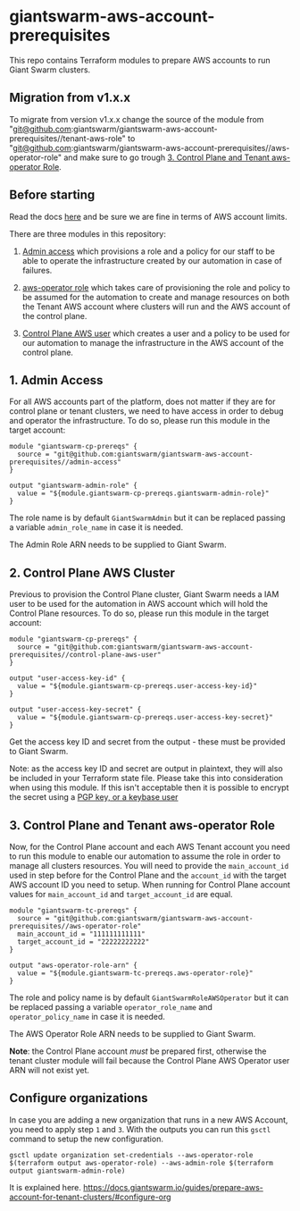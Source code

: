 # giantswarm-aws-account-prerequisites
This repo contains Terraform modules to prepare AWS accounts to run Giant Swarm clusters.

## Migration from v1.x.x

To migrate from version v1.x.x change the source of the module from "git@github.com:giantswarm/giantswarm-aws-account-prerequisites//tenant-aws-role" to "git@github.com:giantswarm/giantswarm-aws-account-prerequisites//aws-operator-role" and make sure to go trough [3. Control Plane and Tenant aws-operator Role](#3-control-plane-and-tenant-aws-operator-role).

## Before starting

Read the docs [here](https://docs.giantswarm.io/guides/prepare-aws-account-for-tenant-clusters/) and be sure we are fine in terms of AWS account limits.

There are three modules in this repository:

1) [Admin access](./admin-access) which provisions a role and a policy for our staff to be able to operate the infrastructure created by our automation in case of failures.

2) [aws-operator role](./aws-operator-role) which takes care of provisioning the role and policy to be assumed for the automation to create and manage resources on both the Tenant AWS account where clusters will run and the AWS account of the control plane.

3) [Control Plane AWS user](./control-plane-aws-user) which creates a user and a policy to be used for our automation to manage the infrastructure in the AWS account of the control plane.

## 1. Admin Access

For all AWS accounts part of the platform, does not matter if they are for control plane or tenant clusters, we need to have access in order to debug and operator the infrastructure. To do so, please run this module in the target account:

```hcl
module "giantswarm-cp-prereqs" {
  source = "git@github.com:giantswarm/giantswarm-aws-account-prerequisites//admin-access"
}

output "giantswarm-admin-role" {
  value = "${module.giantswarm-cp-prereqs.giantswarm-admin-role}"
}
```

The role name is by default `GiantSwarmAdmin` but it can be replaced passing a variable `admin_role_name` in case it is needed.

The Admin Role ARN needs to be supplied to Giant Swarm.

## 2. Control Plane AWS Cluster

Previous to provision the Control Plane cluster, Giant Swarm needs a IAM user to be used for the automation in AWS account which will hold the Control Plane resources. To do so, please run this module in the target account:

```hcl
module "giantswarm-cp-prereqs" {
  source = "git@github.com:giantswarm/giantswarm-aws-account-prerequisites//control-plane-aws-user"
}

output "user-access-key-id" {
  value = "${module.giantswarm-cp-prereqs.user-access-key-id}"
}

output "user-access-key-secret" {
  value = "${module.giantswarm-cp-prereqs.user-access-key-secret}"
}
```

Get the access key ID and secret from the output - these must be provided to Giant Swarm.

Note: as the access key ID and secret are output in plaintext, they will also be included in your
Terraform state file. Please take this into consideration when using this module. If this isn't
acceptable then it is possible to encrypt the secret using a [PGP key, or a keybase user](https://www.terraform.io/docs/providers/aws/r/iam_access_key.html#pgp_key)

## 3. Control Plane and Tenant aws-operator Role

Now, for the Control Plane account and each AWS Tenant account you need to run this module to enable our automation to assume the role in order to manage all clusters resources. You will need to provide the `main_account_id` used in step before for the Control Plane and the `account_id` with the target AWS account ID you need to setup. When running for Control Plane account values for `main_account_id` and `target_account_id` are equal.

```hcl
module "giantswarm-tc-prereqs" {
  source = "git@github.com:giantswarm/giantswarm-aws-account-prerequisites//aws-operator-role"
  main_account_id = "111111111111"
  target_account_id = "22222222222"
}

output "aws-operator-role-arn" {
  value = "${module.giantswarm-tc-prereqs.aws-operator-role}"
}
```

The role and policy name is by default `GiantSwarmRoleAWSOperator` but it can be replaced passing a variable `operator_role_name` and `operator_policy_name` in case it is needed.

The AWS Operator Role ARN needs to be supplied to Giant Swarm.

__Note__: the Control Plane account _must_ be prepared first, otherwise the tenant cluster module will fail because the Control Plane AWS Operator user ARN will not exist yet.

## Configure organizations

In case you are adding a new organization that runs in a new AWS Account, you need to apply step `1` and `3`. With the outputs you can run this `gsctl` command to setup the new configuration.

`gsctl update organization set-credentials --aws-operator-role $(terraform output aws-operator-role) --aws-admin-role $(terraform output giantswarm-admin-role)`

It is explained here.
https://docs.giantswarm.io/guides/prepare-aws-account-for-tenant-clusters/#configure-org
